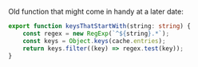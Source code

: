 Old function that might come in handy at a later date:

```ts
export function keysThatStartWith(string: string) {
    const regex = new RegExp(`^${string}.*`);
    const keys = Object.keys(cache.entries);
    return keys.filter((key) => regex.test(key));
}
```
